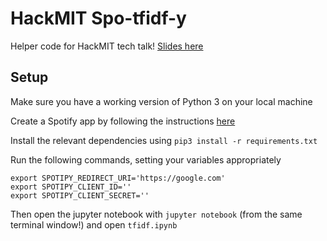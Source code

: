# HackMIT Spo-tfidf-y

Helper code for HackMIT tech talk! [Slides here](https://docs.google.com/presentation/d/1R1Vioi7PsGH1SoCYP3x-N5GYycASERyDmtGsa9c-7zU/edit?usp=sharing)

## Setup

Make sure you have a working version of Python 3 on your local machine

Create a Spotify app by following the instructions [here](https://developer.spotify.com/documentation/general/guides/app-settings/#register-your-app)

Install the relevant dependencies using `pip3 install -r requirements.txt`

Run the following commands, setting your variables appropriately

```
export SPOTIPY_REDIRECT_URI='https://google.com'
export SPOTIPY_CLIENT_ID=''
export SPOTIPY_CLIENT_SECRET=''
```

Then open the jupyter notebook with `jupyter notebook` (from the same terminal window!) and open `tfidf.ipynb`
